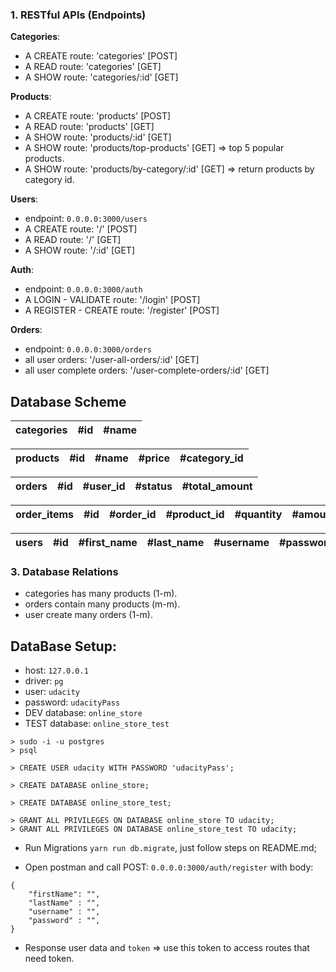 ### 1. RESTful APIs (Endpoints)

**Categories**: 
- A CREATE route: 'categories' [POST] 
- A READ route: 'categories' [GET] 
- A SHOW route: 'categories/:id' [GET] 


**Products**: 
- A CREATE route: 'products' [POST] 
- A READ route: 'products' [GET] 
- A SHOW route: 'products/:id' [GET] 
- A SHOW route: 'products/top-products' [GET] => top 5 popular products.
- A SHOW route: 'products/by-category/:id' [GET] => return products by category id.


**Users**: 
- endpoint: `0.0.0.0:3000/users`
- A CREATE route: '/' [POST] 
- A READ route: '/' [GET] 
- A SHOW route: '/:id' [GET] 


**Auth**: 
- endpoint: `0.0.0.0:3000/auth`
- A LOGIN - VALIDATE route: '/login' [POST] 
- A REGISTER - CREATE route: '/register' [POST] 

**Orders**: 
- endpoint: `0.0.0.0:3000/orders`
- all user orders: '/user-all-orders/:id' [GET] 
- all user complete orders: '/user-complete-orders/:id' [GET] 


## Database Scheme

categories | #id | #name
--- | --- | ---

products | #id | #name | #price | #category_id
--- | --- | --- | --- | ---

orders | #id | #user_id | #status | #total_amount
--- | --- | --- | --- | ---

order_items | #id | #order_id | #product_id | #quantity | #amount
--- | --- | --- | --- | --- | ---

users | #id | #first_name | #last_name | #username | #password
--- | --- | --- | --- | --- | ---

### 3. Database Relations
 - categories has many products (1-m).
 - orders contain many products (m-m).
 - user create many orders (1-m).

## DataBase Setup:
- host: `127.0.0.1`
- driver: `pg`
- user: `udacity`
- password: `udacityPass`
- DEV database: `online_store`
- TEST database: `online_store_test`

```
> sudo -i -u postgres
> psql 
```

``` 
> CREATE USER udacity WITH PASSWORD 'udacityPass';
```

``` 
> CREATE DATABASE online_store;
```
``` 
> CREATE DATABASE online_store_test;
```

```
> GRANT ALL PRIVILEGES ON DATABASE online_store TO udacity;
> GRANT ALL PRIVILEGES ON DATABASE online_store_test TO udacity;
```

- Run Migrations `yarn run db.migrate`, just follow steps on README.md;

- Open postman and call POST: `0.0.0.0:3000/auth/register` with body: 
``` 
{
    "firstName": "",
    "lastName" : "",
    "username" : "",
    "password" : "",
}
```

- Response user data and `token` => use this token to access routes that need token.
